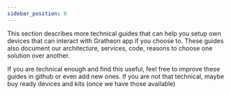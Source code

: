 ```yaml
---
sidebar_position: 0
---
```

This section describes more technical guides that can help you setup own devices that can interact with Gratheon app if you choose to. These guides also document our architecture, services, code, reasons to choose one solution over another. 

If you are technical enough and find this useful, feel free to improve these guides in github or even add new ones. If you are not that technical, maybe buy ready devices and kits (once we have those available)